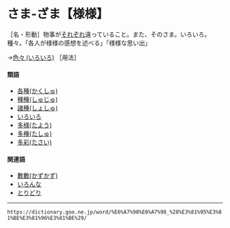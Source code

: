 # さま‐ざま【様様】
［名・形動］物事が[それぞれ](それぞれ（其れ其れ／夫れ夫れ）)違っていること。また、そのさま。いろいろ。種々。「各人が様様の感想を述べる」「様様な思い出」

→[色々 (いろいろ)](https://dictionary.goo.ne.jp/word/%E8%89%B2%E8%89%B2/#jn-15710) ［用法］

#### 類語

-   [各種(かくしゅ)](https://dictionary.goo.ne.jp/word/%E5%90%84%E7%A8%AE/#jn-38786)
-   [種種(しゅじゅ)](https://dictionary.goo.ne.jp/word/%E7%A8%AE%E7%A8%AE_%28%E3%81%97%E3%82%85%E3%81%98%E3%82%85%29/#jn-105445)
-   [諸種(しょしゅ)](https://dictionary.goo.ne.jp/word/%E8%AB%B8%E7%A8%AE/#jn-111416)
-   [いろいろ](https://dictionary.goo.ne.jp/word/%E8%89%B2%E8%89%B2/#jn-15710)
-   [多様(たよう)](https://dictionary.goo.ne.jp/word/%E5%A4%9A%E6%A7%98/#jn-139136)
-   [多種(たしゅ)](https://dictionary.goo.ne.jp/word/%E5%A4%9A%E7%A8%AE/#jn-136474)
-   [多彩(たさい)](https://dictionary.goo.ne.jp/word/%E5%A4%9A%E5%BD%A9/#jn-136331)

#### 関連語

-   [數數(かずかず)](https://dictionary.goo.ne.jp/word/%E6%95%B0%E6%95%B0/#jn-40989)
-   [いろんな](https://dictionary.goo.ne.jp/word/%E8%89%B2%E3%82%93%E3%81%AA/#jn-15862)
-   [とりどり](https://dictionary.goo.ne.jp/word/%E5%8F%96%E3%82%8A%E5%8F%96%E3%82%8A/#jn-161276)

---
`https://dictionary.goo.ne.jp/word/%E6%A7%98%E6%A7%98_%28%E3%81%95%E3%81%BE%E3%81%96%E3%81%BE%29/`